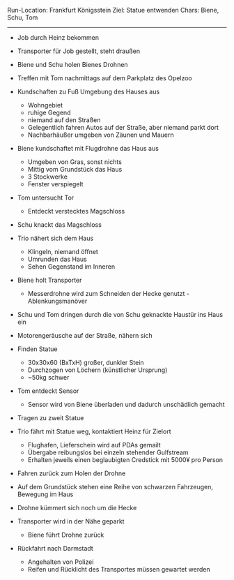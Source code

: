 Run-Location: Frankfurt Königsstein
Ziel: Statue entwenden
Chars: Biene, Schu, Tom

----

* Job durch Heinz bekommen
* Transporter für Job gestellt, steht draußen

* Biene und Schu holen Bienes Drohnen
* Treffen mit Tom nachmittags auf dem Parkplatz des Opelzoo
* Kundschaften zu Fuß Umgebung des Hauses aus
  * Wohngebiet
  * ruhige Gegend
  * niemand auf den Straßen
  * Gelegentlich fahren Autos auf der Straße, aber niemand parkt dort
  * Nachbarhäußer umgeben von Zäunen und Mauern
* Biene kundschaftet mit Flugdrohne das Haus aus
  * Umgeben von Gras, sonst nichts
  * Mittig vom Grundstück das Haus
  * 3 Stockwerke
  * Fenster verspiegelt
* Tom untersucht Tor
  * Entdeckt verstecktes Magschloss
* Schu knackt das Magschloss
* Trio nähert sich dem Haus
  * Klingeln, niemand öffnet
  * Umrunden das Haus
  * Sehen Gegenstand im Inneren
* Biene holt Transporter
  * Messerdrohne wird zum Schneiden der Hecke genutzt - Ablenkungsmanöver
* Schu und Tom dringen durch die von Schu geknackte Haustür ins Haus ein
* Motorengeräusche auf der Straße, nähern sich
* Finden Statue
  * 30x30x60 (BxTxH) großer, dunkler Stein
  * Durchzogen von Löchern (künstlicher Ursprung)
  * ~50kg schwer
* Tom entdeckt Sensor
  * Sensor wird von Biene überladen und dadurch unschädlich gemacht
* Tragen zu zweit Statue
* Trio fährt mit Statue weg, kontaktiert Heinz für Zielort
  * Flughafen, Lieferschein wird auf PDAs gemailt
  * Übergabe reibungslos bei einzeln stehender Gulfstream
  * Erhalten jeweils einen beglaubigten Credstick mit 5000¥ pro Person
* Fahren zurück zum Holen der Drohne
* Auf dem Grundstück stehen eine Reihe von schwarzen Fahrzeugen, Bewegung im Haus
* Drohne kümmert sich noch um die Hecke
* Transporter wird in der Nähe geparkt
  * Biene führt Drohne zurück
* Rückfahrt nach Darmstadt
  * Angehalten von Polizei
  * Reifen und Rücklicht des Transportes müssen gewartet werden
